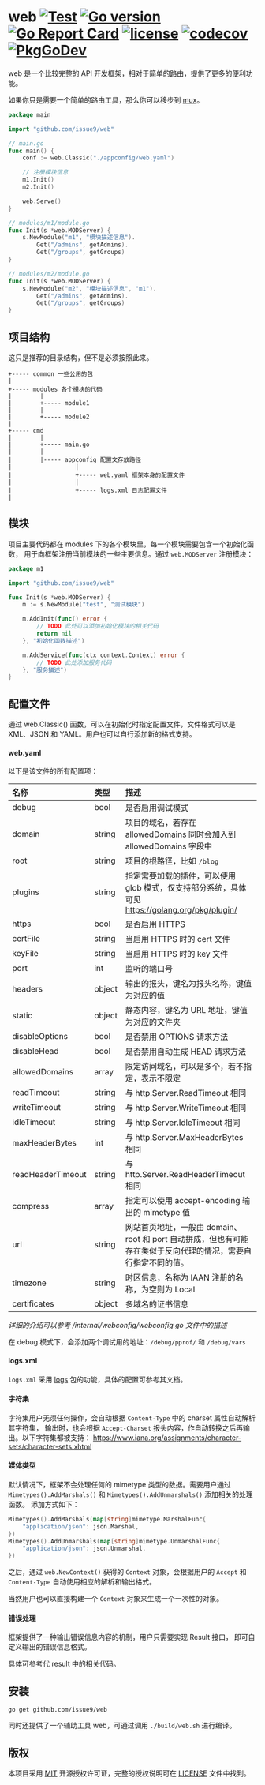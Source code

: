 web
[![Test](https://github.com/issue9/web/workflows/Test/badge.svg)](https://github.com/issue9/web/actions?query=workflow%3ATest)
[![Go version](https://img.shields.io/badge/Go-1.14-brightgreen.svg?style=flat)](https://golang.org)
[![Go Report Card](https://goreportcard.com/badge/github.com/issue9/web)](https://goreportcard.com/report/github.com/issue9/web)
[![license](https://img.shields.io/badge/license-MIT-brightgreen.svg?style=flat)](https://opensource.org/licenses/MIT)
[![codecov](https://codecov.io/gh/issue9/web/branch/master/graph/badge.svg)](https://codecov.io/gh/issue9/web)
[![PkgGoDev](https://pkg.go.dev/badge/github.com/issue9/web)](https://pkg.go.dev/github.com/issue9/web)
======

web 是一个比较完整的 API 开发框架，相对于简单的路由，提供了更多的便利功能。

如果你只是需要一个简单的路由工具，那么你可以移步到 [mux](https://github.com/issue9/mux)。

```go
package main

import "github.com/issue9/web"

// main.go
func main() {
    conf := web.Classic("./appconfig/web.yaml")

    // 注册模块信息
    m1.Init()
    m2.Init()

    web.Serve()
}

// modules/m1/module.go
func Init(s *web.MODServer) {
    s.NewModule("m1", "模块描述信息").
        Get("/admins", getAdmins).
        Get("/groups", getGroups)
}

// modules/m2/module.go
func Init(s *web.MODServer) {
    s.NewModule("m2", "模块描述信息", "m1").
        Get("/admins", getAdmins).
        Get("/groups", getGroups)
}
```

项目结构
---

这只是推荐的目录结构，但不是必须按照此来。

```text
+----- common 一些公用的包
|
+----- modules 各个模块的代码
|        |
|        +----- module1
|        |
|        +----- module2
|
+----- cmd
|        |
|        +----- main.go
|        |
|        |----- appconfig 配置文存放路径
|                  |
|                  +----- web.yaml 框架本身的配置文件
|                  |
|                  +----- logs.xml 日志配置文件
|
```

模块
---

项目主要代码都在 modules 下的各个模块里，每一个模块需要包含一个初始化函数，
用于向框架注册当前模块的一些主要信息。通过 `web.MODServer` 注册模块：

```go
package m1

import "github.com/issue9/web"

func Init(s *web.MODServer) {
    m := s.NewModule("test", "测试模块")

    m.AddInit(func() error {
        // TODO 此处可以添加初始化模块的相关代码
        return nil
    }, "初始化函数描述")

    m.AddService(func(ctx context.Context) error {
        // TODO 此处添加服务代码
    }, "服务描述")
}
```

配置文件
---

通过 web.Classic() 函数，可以在初始化时指定配置文件，文件格式可以是 XML、JSON 和
YAML。用户也可以自行添加新的格式支持。

#### web.yaml

以下是该文件的所有配置项：

| 名称              | 类型   | 描述
|:------------------|:-------|:-----
| debug             | bool   | 是否启用调试模式
| domain            | string | 项目的域名，若存在 allowedDomains 同时会加入到 allowedDomains 字段中
| root              | string | 项目的根路径，比如 `/blog`
| plugins           | string | 指定需要加载的插件，可以使用 glob 模式，仅支持部分系统，具体可见 https://golang.org/pkg/plugin/
| https             | bool   | 是否启用 HTTPS
| certFile          | string | 当启用 HTTPS 时的 cert 文件
| keyFile           | string | 当启用 HTTPS 时的 key 文件
| port              | int    | 监听的端口号
| headers           | object | 输出的报头，键名为报头名称，键值为对应的值
| static            | object | 静态内容，键名为 URL 地址，键值为对应的文件夹
| disableOptions    | bool   | 是否禁用 OPTIONS 请求方法
| disableHead       | bool   | 是否禁用自动生成 HEAD 请求方法
| allowedDomains    | array  | 限定访问域名，可以是多个，若不指定，表示不限定
| readTimeout       | string | 与 http.Server.ReadTimeout 相同
| writeTimeout      | string | 与 http.Server.WriteTimeout 相同
| idleTimeout       | string | 与 http.Server.IdleTimeout 相同
| maxHeaderBytes    | int    | 与 http.Server.MaxHeaderBytes 相同
| readHeaderTimeout | string | 与 http.Server.ReadHeaderTimeout 相同
| compress          | array  | 指定可以使用 accept-encoding 输出的 mimetype 值
| url               | string | 网站首页地址，一般由 domain、root 和 port 自动拼成，但也有可能存在类似于反向代理的情况，需要自行指定不同的值。
| timezone          | string | 时区信息，名称为 IAAN 注册的名称，为空则为 Local
| certificates      | object | 多域名的证书信息

*详细的介绍可以参考 /internal/webconfig/webconfig.go 文件中的描述*

在 debug 模式下，会添加两个调试用的地址：`/debug/pprof/` 和 `/debug/vars`

#### logs.xml

`logs.xml` 采用 [logs](https://github.com/issue9/logs) 包的功能，具体的配置可参考其文档。

#### 字符集

字符集用户无须任何操作，会自动根据 `Content-Type` 中的 charset 属性自动解析其字符集，
输出时，也会根据 `Accept-Charset` 报头内容，作自动转换之后再输出。以下字符集都被支持：
<https://www.iana.org/assignments/character-sets/character-sets.xhtml>

#### 媒体类型

默认情况下，框架不会处理任何的 mimetype 类型的数据。需要用户通过
`Mimetypes().AddMarshals()` 和 `Mimetypes().AddUnmarshals()` 添加相关的处理函数。
添加方式如下：

```go
Mimetypes().AddMarshals(map[string]mimetype.MarshalFunc{
    "application/json": json.Marshal,
})
Mimetypes().AddUnmarshals(map[string]mimetype.UnmarshalFunc{
    "application/json": json.Unmarshal,
})
```

之后，通过 `web.NewContext()` 获得的 `Context` 对象，会根据用户的
`Accept` 和 `Content-Type` 自动使用相应的解析和输出格式。

当然用户也可以直接构建一个 `Context` 对象来生成一个一次性的对象。

#### 错误处理

框架提供了一种输出错误信息内容的机制，用户只需要实现 Result 接口，
即可自定义输出的错误信息格式。

具体可参考代 result 中的相关代码。

安装
---

```shell
go get github.com/issue9/web
```

同时还提供了一个辅助工具 web，可通过调用 `./build/web.sh` 进行编译。

版权
---

本项目采用 [MIT](https://opensource.org/licenses/MIT) 开源授权许可证，完整的授权说明可在 [LICENSE](LICENSE) 文件中找到。
